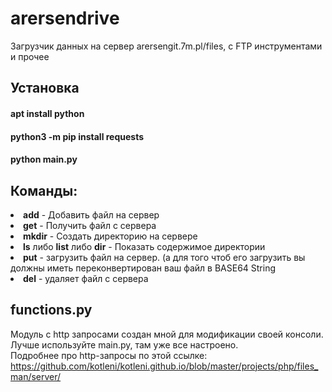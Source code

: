 # arersendrive
Загрузчик данных на сервер arersengit.7m.pl/files, c FTP инструментами и прочее

## Установка
#### apt install python
#### python3 -m pip install requests
#### python main.py

## Команды:
<li><b>add</b> - Добавить файл на сервер</li>
<li><b>get</b> - Получить файл с сервера</li>
<li><b>mkdir</b> - Создать директорию на сервере</li>
<li><b>ls</b> либо <b>list</b> либо <b>dir</b> - Показать содержимое директории</li>
<li><b>put</b> - загрузить файл на сервер. (а для того чтоб его загрузить вы должны иметь переконвертирован ваш файл в BASE64 String</li>
<li><b>del</b> - удаляет файл с сервера</li>

## functions.py
Модуль с http запросами создан мной для модификации своей консоли. Лучше используйте main.py, там уже все настроено.</br>Подробнее про http-запросы по этой ссылке: https://github.com/kotleni/kotleni.github.io/blob/master/projects/php/files_man/server/
